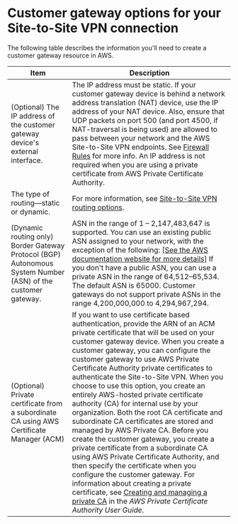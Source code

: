# Customer gateway options for your Site\-to\-Site VPN connection<a name="cgw-options"></a>

The following table describes the information you'll need to create a customer gateway resource in AWS\.


| Item | Description | 
| --- | --- | 
|  \(Optional\) The IP address of the customer gateway device's external interface\.  |  The IP address must be static\. If your customer gateway device is behind a network address translation \(NAT\) device, use the IP address of your NAT device\. Also, ensure that UDP packets on port 500 \(and port 4500, if NAT\-traversal is being used\) are allowed to pass between your network and the AWS Site\-to\-Site VPN endpoints\. See [Firewall Rules](your-cgw.md#FirewallRules) for more info\. An IP address is not required when you are using a private certificate from AWS Private Certificate Authority\.  | 
|  The type of routing—static or dynamic\.   | For more information, see [Site\-to\-Site VPN routing options](VPNRoutingTypes.md)\. | 
|  \(Dynamic routing only\) Border Gateway Protocol \(BGP\) Autonomous System Number \(ASN\) of the customer gateway\.  |  ASN in the range of 1 – 2,147,483,647 is supported\. You can use an existing public ASN assigned to your network, with the exception of the following: [\[See the AWS documentation website for more details\]](http://docs.aws.amazon.com/vpn/latest/s2svpn/cgw-options.html) If you don't have a public ASN, you can use a private ASN in the range of 64,512–65,534\. The default ASN is 65000\. Customer gateways do not support private ASNs in the range 4,200,000,000 to 4,294,967,294\.  | 
| \(Optional\) Private certificate from a subordinate CA using AWS Certificate Manager \(ACM\) | If you want to use certificate based authentication, provide the ARN of an ACM private certificate that will be used on your customer gateway device\. When you create a customer gateway, you can configure the customer gateway to use AWS Private Certificate Authority private certificates to authenticate the Site\-to\-Site VPN\. When you choose to use this option, you create an entirely AWS\-hosted private certificate authority \(CA\) for internal use by your organization\. Both the root CA certificate and subordinate CA certificates are stored and managed by AWS Private CA\. Before you create the customer gateway, you create a private certificate from a subordinate CA using AWS Private Certificate Authority, and then specify the certificate when you configure the customer gateway\. For information about creating a private certificate, see [Creating and managing a private CA](https://docs.aws.amazon.com/privateca/latest/userguide/PcaCreatingManagingCA.html) in the *AWS Private Certificate Authority User Guide*\. | 